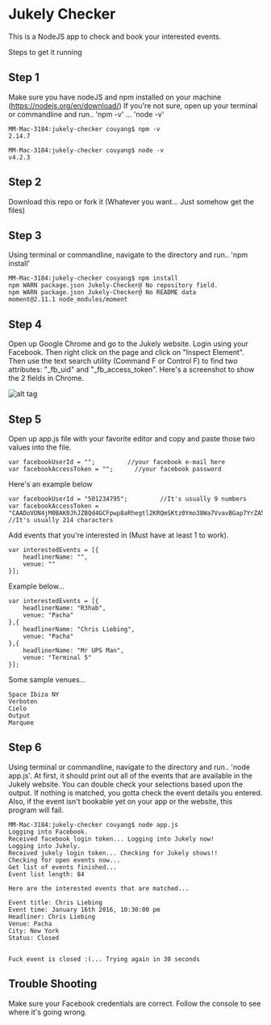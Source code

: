 # Jukely Checker

This is a NodeJS app to check and book your interested events. 

Steps to get it running

## Step 1
Make sure you have nodeJS and npm installed on your machine (https://nodejs.org/en/download/) 
If you're not sure, open up your terminal or commandline and run.. 'npm -v' ... 'node -v'

```
MM-Mac-3184:jukely-checker couyang$ npm -v
2.14.7
```

```
MM-Mac-3184:jukely-checker couyang$ node -v
v4.2.3
```

## Step 2
Download this repo or fork it (Whatever you want... Just somehow get the files)

## Step 3
Using terminal or commandline, navigate to the directory and run.. 'npm install'

```
MM-Mac-3184:jukely-checker couyang$ npm install 
npm WARN package.json Jukely-Checker@ No repository field. 
npm WARN package.json Jukely-Checker@ No README data 
moment@2.11.1 node_modules/moment 
```

## Step 4
Open up Google Chrome and go to the Jukely website. Login using your Facebook. Then right click on the page and click on "Inspect Element". Then use the text search utility (Command F or Control F) to find two attributes: "_fb_uid" and "_fb_access_token". Here's a screenshot to show the 2 fields in Chrome.

![alt tag](https://github.com/charlieouyang/Jukely-Checker/blob/master/jukely-screenshot.png)

## Step 5
Open up app.js file with your favorite editor and copy and paste those two values into the file.
```
var facebookUserId = "";         //your facebook e-mail here
var facebookAccessToken = "";      //your facebook password
```
Here's an example below
```
var facebookUserId = "501234795";         //It's usually 9 numbers 
var facebookAccessToken = "CAADoVON4jM0BAK0JhJZBQd4GCFpwp8aRhegtl2KRQmSKtz0Ymo38Wa7VvavBGap7YrZA5mWc2w9XmTOvwfTEaVwRIFGftfm29Yf4TfJEH0j6B3mrVTKsAx6bRszAASW2QEDaP7bFspiaXHz0I3exQmSNkWPcA3tr46gINvnvai5ZBJngT4POHcRo9h8XK0lnDYmHZCYfeEkHZA2dWWQXH";      //It's usually 214 characters
```

Add events that you're interested in (Must have at least 1 to work).
```
var interestedEvents = [{
    headlinerName: "",
    venue: ""
}];
```
Example below... 
```
var interestedEvents = [{
    headlinerName: "R3hab",
    venue: "Pacha"
},{
    headlinerName: "Chris Liebing",
    venue: "Pacha"
},{
    headlinerName: "Mr UPS Man",
    venue: "Terminal 5"
}];
```
Some sample venues...
```
Space Ibiza NY
Verboten
Cielo
Output
Marquee
```

## Step 6
Using terminal or commandline, navigate to the directory and run.. 'node app.js'. At first, it should print out all of the events that are available in the Jukely website. You can double check your selections based upon the output. If nothing is matched, you gotta check the event details you entered. Also, if the event isn't bookable yet on your app or the website, this program will fail.
```
MM-Mac-3184:jukely-checker couyang$ node app.js
Logging into Facebook.
Received facebook login token... Logging into Jukely now!
Logging into Jukely.
Received jukely login token... Checking for Jukely shows!!
Checking for open events now...
Get list of events finished...
Event list length: 84

Here are the interested events that are matched...

Event title: Chris Liebing
Event time: January 16th 2016, 10:30:00 pm
Headliner: Chris Liebing
Venue: Pacha
City: New York
Status: Closed


Fuck event is closed :(... Trying again in 30 seconds
```

## Trouble Shooting
Make sure your Facebook credentials are correct. Follow the console to see where it's going wrong. 
